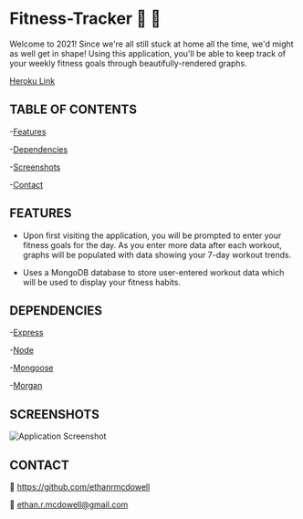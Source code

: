 # Fitness-Tracker :runner: :running:

Welcome to 2021! Since we're all still stuck at home all the time, we'd might as well get in shape! Using this application, you'll be able to keep track of your weekly fitness goals through beautifully-rendered graphs.

[Heroku Link](https://calm-coast-89616.herokuapp.com/)

## TABLE OF CONTENTS

-[Features](#Features)

-[Dependencies](#Dependencies)

-[Screenshots](#Screenshots)

-[Contact](#Contact)

## FEATURES

- Upon first visiting the application, you will be prompted to enter your fitness goals for the day. As you enter more data after each workout, graphs will be populated with data showing your 7-day workout trends.

- Uses a MongoDB database to store user-entered workout data which will be used to display your fitness habits.

## DEPENDENCIES

-[Express](https://www.npmjs.com/package/express)

-[Node](https://www.npmjs.com/package/node)

-[Mongoose](https://www.npmjs.com/package/mongoose)

-[Morgan](https://www.npmjs.com/package/morgan)

## SCREENSHOTS

![Application Screenshot](./assets/)

## CONTACT

:link: https://github.com/ethanrmcdowell
  
:e-mail: ethan.r.mcdowell@gmail.com

